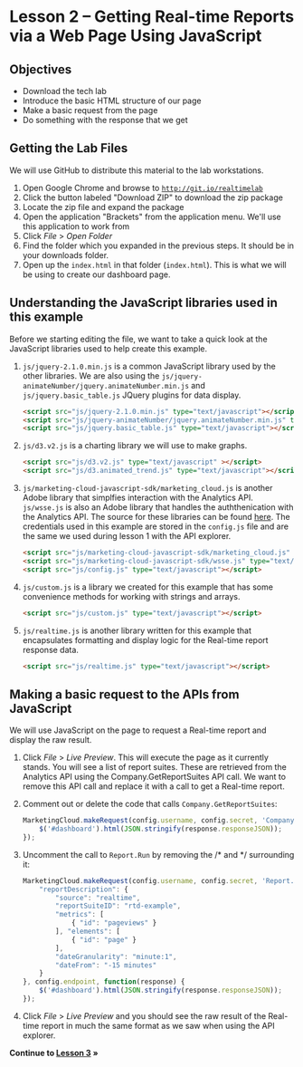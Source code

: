 Lesson 2 – Getting Real-time Reports via a Web Page Using JavaScript
=====

Objectives
-----
*	Download the tech lab
*	Introduce the basic HTML structure of our page
*	Make a basic request from the page
*	Do something with the response that we get

Getting the Lab Files
-----

We will use GitHub to distribute this material to the lab workstations.

1.	Open Google Chrome and browse to <a href="http://git.io/realtimelab" target="_blank">`http://git.io/realtimelab`</a>
2.	Click the button labeled "Download ZIP" to download the zip package
3.  Locate the zip file and expand the package
4.  Open the application "Brackets" from the application menu. We'll use this application to work from
5.	Click *File* > *Open Folder*
6.	Find the folder which you expanded in the previous steps. It should be in your downloads folder.
7.  Open up the `index.html` in that folder (`index.html`). This is what we will be using to create our dashboard page.

Understanding the JavaScript libraries used in this example
-----

Before we starting editing the file, we want to take a quick look at the JavaScript libraries used to help create this example.

1. `js/jquery-2.1.0.min.js` is a common JavaScript library used by the other libraries. We are also using the `js/jquery-animateNumber/jquery.animateNumber.min.js` and `js/jquery.basic_table.js` JQuery plugins for data display.

	```html
    <script src="js/jquery-2.1.0.min.js" type="text/javascript"></script>
    <script src="js/jquery-animateNumber/jquery.animateNumber.min.js" type="text/javascript"></script>
    <script src="js/jquery.basic_table.js" type="text/javascript"></script>    
    ```

2.	`js/d3.v2.js` is a charting library we will use to make graphs.

	```html
    <script src="js/d3.v2.js" type="text/javascript" ></script>
    <script src="js/d3.animated_trend.js" type="text/javascript"></script>
    ```

3.	`js/marketing-cloud-javascript-sdk/marketing_cloud.js` is another Adobe library that simplfies interaction with the Analytics API. `js/wsse.js` is also an Adobe library that handles the auththenication with the Analytics API. The source for these libraries can be found [here](https://github.com/Adobe-Marketing-Cloud/marketing-cloud-javascript-sdk). The credentials used in this example are stored in the `config.js` file and are the same we used during lesson 1 with the API explorer.

	```html
    <script src="js/marketing-cloud-javascript-sdk/marketing_cloud.js" type="text/javascript"></script>
    <script src="js/marketing-cloud-javascript-sdk/wsse.js" type="text/javascript"></script>
    <script src="js/config.js" type="text/javascript"></script>    
    ```

4.	`js/custom.js` is a library we created for this example that has some convenience methods for working with strings and arrays.

	```html
	<script src="js/custom.js" type="text/javascript"></script>
	```

5.	`js/realtime.js` is another library written for this example that encapsulates formatting and display logic for the Real-time report response data.
    
	```html    
    <script src="js/realtime.js" type="text/javascript"></script>
    ```

Making a basic request to the APIs from JavaScript
-----

We will use JavaScript on the page to request a Real-time report and display the raw result.

1.	Click *File* > *Live Preview*. This will execute the page as it currently stands. You will see a list of report suites. These are retrieved from the Analytics API using the Company.GetReportSuites API call. We want to remove this API call and replace it with a call to get a Real-time report.

2.	Comment out or delete the code that calls `Company.GetReportSuites`:

	```javascript
    MarketingCloud.makeRequest(config.username, config.secret, 'Company.GetReportSuites', {}, config.endpoint, function(response) {
        $('#dashboard').html(JSON.stringify(response.responseJSON));
    });
	```

3.	Uncomment the call to `Report.Run` by removing the /* and */ surrounding it:

	```javascript
    MarketingCloud.makeRequest(config.username, config.secret, 'Report.Run', {
        "reportDescription": {
            "source": "realtime",
            "reportSuiteID": "rtd-example",
            "metrics": [
                { "id": "pageviews" }
            ], "elements": [
                { "id": "page" }
            ],
            "dateGranularity": "minute:1",
            "dateFrom": "-15 minutes"
        }
    }, config.endpoint, function(response) {
        $('#dashboard').html(JSON.stringify(response.responseJSON));
    });
	```

4.  Click *File* > *Live Preview* and you should see the raw result of the Real-time report in much the same format as we saw when using the API explorer.

**Continue to [Lesson 3](../lesson_3#using-real-time-report-data-to-create-a-dashboard) »**
